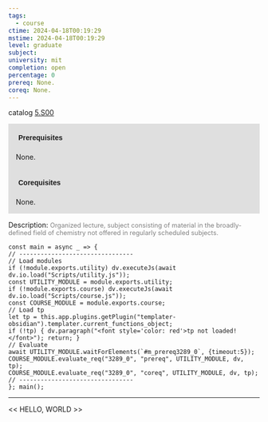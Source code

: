 ```yaml
---
tags:
  - course
ctime: 2024-04-18T00:19:29
mstime: 2024-04-18T00:19:29
level: graduate
subject: 
university: mit
completion: open
percentage: 0
prereq: None.
coreq: None.
---
```


catalog [5.S00](http://student.mit.edu/catalog/m5b.html#5.S00)

<span style="display: block; padding: 15px; background-color: rgb(100, 100, 100, 0.2);"><font id="m_prereq3289_0" style="display: block; font-family: Arial, sans-serif; font-weight: bold; padding: 5px">Prerequisites</font><br><span id="prereq3289_0">None.</span></span>
<span style="display: block; padding: 15px; background-color: rgb(100, 100, 100, 0.2);"><font id="m_coreq3289_0" style="display: block; font-family: Arial, sans-serif; font-weight: bold; padding: 5px">Corequisites</font><br><span id="coreq3289_0">None.</span></span>

<font style="">Description:</font>
<font style="color: grey; font-size: 0.8rem;">Organized lecture, subject consisting of material in the broadly-defined field of chemistry not offered in regularly scheduled subjects.</font>

```dataviewjs
const main = async _ => {
// --------------------------------
// Load modules
if (!module.exports.utility) dv.executeJs(await dv.io.load("Scripts/utility.js"));
const UTILITY_MODULE = module.exports.utility;
if (!module.exports.course) dv.executeJs(await dv.io.load("Scripts/course.js"));
const COURSE_MODULE = module.exports.course;
// Load tp
let tp = this.app.plugins.getPlugin("templater-obsidian").templater.current_functions_object;
if (!tp) { dv.paragraph("<font style='color: red'>tp not loaded!</font>"); return; }
// Evaluate
await UTILITY_MODULE.waitForElements(`#m_prereq3289_0`, {timeout:5});
COURSE_MODULE.evaluate_req("3289_0", "prereq", UTILITY_MODULE, dv, tp);
COURSE_MODULE.evaluate_req("3289_0", "coreq", UTILITY_MODULE, dv, tp);
// --------------------------------
}; main();
```

---

<< HELLO, WORLD >>
